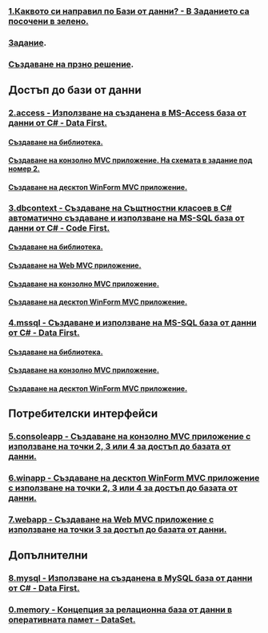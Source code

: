 ### [1.Каквото си направил по Бази от данни? - В Заданието са посочени в зелено.](https://github.com/vakovsky/11/tree/main/part2(db)/1.%D0%9A%D0%B0%D0%BA%D0%B2%D0%BE%D1%82%D0%BE%20%D1%81%D0%B8%20%D0%BD%D0%B0%D0%BF%D1%80%D0%B0%D0%B2%D0%B8%D0%BB%20%D0%BF%D0%BE%20%D0%91%D0%B0%D0%B7%D0%B8%20%D0%BE%D1%82%20%D0%B4%D0%B0%D0%BD%D0%BD%D0%B8)
### [Задание](https://github.com/vakovsky/11/blob/main/part2(db)/%D0%97%D0%B0%D0%B4%D0%B0%D0%BD%D0%B8%D0%B5%D0%9F%D1%80%D0%BE%D0%B5%D0%BA%D1%82.pdf).
### [Създаване на прзно решение](https://github.com/vakovsky/11/blob/main/docs/projects_ver2_f1.pdf).
## Достъп до бази от данни
### [2.access - Използване на създанена в MS-Access база от данни от C# - Data First.](https://github.com/vakovsky/11/tree/main/part2(db)/2.access)
#### [Създаване на библиотека.](https://github.com/vakovsky/11/blob/main/docs/projects_ver2_f3.pdf)
#### [Създаване на конзолно MVC приложение. На схемата в задание под номер 2.](https://github.com/vakovsky/11/blob/main/docs/projects_ver2_f2.pdf)
#### [Създаване на десктоп WinForm MVC приложение.](https://github.com/vakovsky/11/blob/main/docs/projects_ver2_f4.pdf)
### [3.dbcontext - Създаване на Същтностни класоев в C# автоматично създаване и използване на MS-SQL база от данни от C# - Code First.](https://github.com/vakovsky/11/tree/main/part2(db)/3.dbcontext)
#### [Създаване на библиотека.](https://github.com/vakovsky/11/blob/main/docs/projects_ver2_f3.pdf)
#### [Създаване на Web MVC приложение.](https://github.com/vakovsky/11/blob/main/docs/projects_ver2_f7.pdf)
#### [Създаване на конзолно MVC приложение.](https://github.com/vakovsky/11/blob/main/docs/projects_ver2_f2.pdf)
#### [Създаване на десктоп WinForm MVC приложение.](https://github.com/vakovsky/11/blob/main/docs/projects_ver2_f4.pdf)
### [4.mssql - Създаване и използване на MS-SQL база от данни от C# - Data First.](https://github.com/vakovsky/11/tree/main/part2(db)/4.mssql)
#### [Създаване на библиотека.](https://github.com/vakovsky/11/blob/main/docs/projects_ver2_f3.pdf)
#### [Създаване на конзолно MVC приложение.](https://github.com/vakovsky/11/blob/main/docs/projects_ver2_f2.pdf)
#### [Създаване на десктоп WinForm MVC приложение.](https://github.com/vakovsky/11/blob/main/docs/projects_ver2_f4.pdf)
## Потребителски интерфейси
### [5.consoleapp - Създаване на конзолно MVC приложение с използване на точки 2, 3 или 4 за достъп до базата от данни.](https://github.com/vakovsky/11/tree/main/part2(db)/5.consoleapp)
### [6.winapp - Създаване на десктоп WinForm MVC приложение с използване на точки 2, 3 или 4 за достъп до базата от данни.](https://github.com/vakovsky/11/tree/main/part2(db)/6.winapp)
### [7.webapp - Създаване на Web MVC приложение с използване на точки 3 за достъп до базата от данни.](https://github.com/vakovsky/11/tree/main/part2(db)/7.webapp)
## Допълнителни
### [8.mysql - Използване на създанена в MySQL база от данни от C# - Data First.](https://github.com/vakovsky/11/tree/main/part2(db)/8.mysql)
### [0.memory - Концепция за релационна база от данни в оперативната памет - DataSet.](https://github.com/vakovsky/11/tree/main/part2(db)/0.memory)
